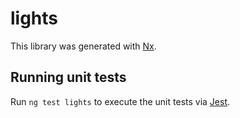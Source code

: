 # lights

This library was generated with [Nx](https://nx.dev).

## Running unit tests

Run `ng test lights` to execute the unit tests via [Jest](https://jestjs.io).

